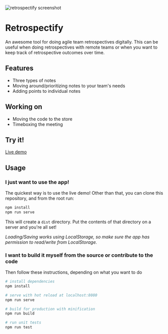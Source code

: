 ![retrospectify screenshot](http://blog.pepf.nl/wp-content/uploads/2016/09/retrospectify.gif "Rertrospectify screenshot")

# Retrospectify
An awesome tool for doing agile team retrospectives digitally.
This can be useful when doing retrospectives with remote teams or when you want to keep track of retrospective outcomes over time.

## Features

* Three types of notes
* Moving around/prioritizing notes to your team's needs
* Adding points to individual notes

## Working on
 * Moving the code to the store
 * Timeboxing the meeting

## Try it!
[Live demo](http://pepf.nl/retrospective/)

## Usage

### I just want to use the app!
The quickest way is to use the live demo!
Other than that, you can clone this repository, and from the root run:
``` bash
npm install
npm run serve
```

This will create a ```dist``` directory. Put the contents of that directory on a server and you're all set!

_Loading/Saving works using LocalStorage, so make sure the app has permission to read/write from LocalStorage._

### I want to build it myself from the source or contribute to the code
Then follow these instructions, depending on what you want to do

``` bash
# install dependencies
npm install

# serve with hot reload at localhost:8080
npm run serve

# build for production with minification
npm run build

# run unit tests
npm run test
```

